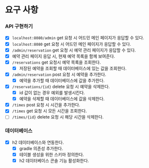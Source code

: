 
# 요구 사항
### API 구현하기
- [x] `localhost:8080/admin` get 요청 시 어드민 메인 페이지가 응답할 수 있다.
- [x] `localhost:8080` get 요청 시 어드민 메인 페이지가 응답할 수 있다.
- [x] `/admin/reservation` get 요청 시 예약 관리 페이지가 응답할 수 있다.
- [x] 예약 관리 페이지 응답 시, 현재 예약 목록을 함께 보여준다.
- [x] `/reservations` get 요청시 예약 목록을 조회한다.
  - [x] 저장된 예약을 조회할 때 데이터베이스에 있는 값을 조회한다.
- [x] `/admin/reservation` post 요청 시 예약을 추가한다.
  - [x] 예약을 추가할 때 데이터베이스에 값을 추가한다.
- [x] `/reservations/{id}` delete 요청 시 예약을 삭제한다.
  - [x] id 값이 없는 경우 예외를 발생시킨다.
  - [x] 예약을 삭제할 때 데이터베이스에 값을 삭제한다.
- [x] `/times` post 요청 시 시간을 추가한다.
- [x] `/times` get 요청 시 모든 시간을 조회한다.
- [ ] `/times/{id}` delete 요청 시 해당 시간을 삭제한다.

### 데이터베이스
- [x] h2 데이터베이스와 연동한다.
  - [x] gradle 의존성 추가한다.
  - [x] 테이블 생성을 위한 스키마 정의한다.
  - [x] h2 데이터베이스 콘솔 기능 활성화한다.
